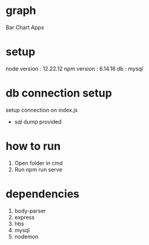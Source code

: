 # graph
Bar Chart Apps

# setup
node version : 12.22.12
npm version : 6.14.16
db : mysql

# db connection setup
setup connection on index.js
- sql dump provided

# how to run
1. Open folder in cmd
2. Run npm run serve

# dependencies
1. body-parser
2. express
3. hbs
4. mysql
5. nodemon